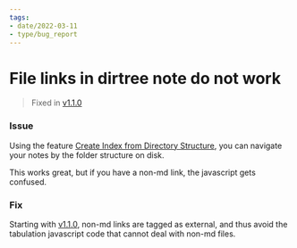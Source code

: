 ```yaml
---
tags:
- date/2022-03-11
- type/bug_report
---
```

   
# File links in dirtree note do not work   
> Fixed in [v1.1.0](../Changelog/v1.1.0.md)   
   
### Issue   
Using the feature [Create Index from Directory Structure](../Configurations/Modes/Create%20Index%20from%20Directory%20Structure.md), you can navigate your notes by the folder structure on disk.    
   
This works great, but if you have a non-md link, the javascript gets confused.   
   
### Fix   
Starting with [v1.1.0](../Changelog/v1.1.0.md), non-md links are tagged as external, and thus avoid the tabulation javascript code that cannot deal with non-md files.